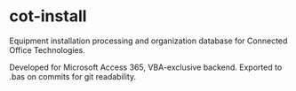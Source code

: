 # cot-install
Equipment installation processing and organization database for Connected Office Technologies.

Developed for Microsoft Access 365, VBA-exclusive backend. Exported to .bas on commits for git readability.
